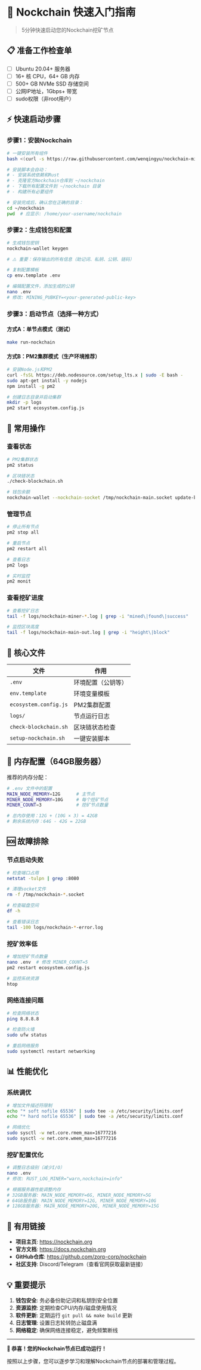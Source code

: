 # 🚀 Nockchain 快速入门指南

> 5分钟快速启动您的Nockchain挖矿节点

## 📋 准备工作检查单

- [ ] Ubuntu 20.04+ 服务器
- [ ] 16+ 核 CPU，64+ GB 内存
- [ ] 500+ GB NVMe SSD 存储空间
- [ ] 公网IP地址，1Gbps+ 带宽
- [ ] sudo权限（非root用户）

## ⚡ 快速启动步骤

### 步骤1：安装Nockchain

```bash
# 一键安装所有组件
bash <(curl -s https://raw.githubusercontent.com/wenqingyu/nockchain-mining-script/v2/setup-nockchain.sh)

# 安装脚本会自动：
# - 安装系统依赖和Rust
# - 克隆官方Nockchain仓库到 ~/nockchain
# - 下载所有配置文件到 ~/nockchain 目录
# - 构建所有必要组件

# 安装完成后，确认您在正确的目录：
cd ~/nockchain
pwd  # 应显示: /home/your-username/nockchain
```

### 步骤2：生成钱包和配置

```bash
# 生成钱包密钥
nockchain-wallet keygen

# ⚠️ 重要：保存输出的所有信息（助记词、私钥、公钥、链码）

# 复制配置模板
cp env.template .env

# 编辑配置文件，添加生成的公钥
nano .env
# 修改: MINING_PUBKEY=<your-generated-public-key>
```

### 步骤3：启动节点（选择一种方式）

#### 方式A：单节点模式（测试）
```bash
make run-nockchain
```

#### 方式B：PM2集群模式（生产环境推荐）
```bash
# 安装Node.js和PM2
curl -fsSL https://deb.nodesource.com/setup_lts.x | sudo -E bash -
sudo apt-get install -y nodejs
npm install -g pm2

# 创建日志目录并启动集群
mkdir -p logs
pm2 start ecosystem.config.js
```

## 🔄 常用操作

### 查看状态
```bash
# PM2集群状态
pm2 status

# 区块链状态
./check-blockchain.sh

# 钱包余额
nockchain-wallet --nockchain-socket /tmp/nockchain-main.socket update-balance
```

### 管理节点
```bash
# 停止所有节点
pm2 stop all

# 重启节点
pm2 restart all

# 查看日志
pm2 logs

# 实时监控
pm2 monit
```

### 查看挖矿进度
```bash
# 查看挖矿日志
tail -f logs/nockchain-miner-*.log | grep -i "mined\|found\|success"

# 监控区块高度
tail -f logs/nockchain-main-out.log | grep -i "height\|block"
```

## 🎯 核心文件

| 文件 | 作用 |
|------|------|
| `.env` | 环境配置（公钥等） |
| `env.template` | 环境变量模板 |
| `ecosystem.config.js` | PM2集群配置 |
| `logs/` | 节点运行日志 |
| `check-blockchain.sh` | 区块链状态检查 |
| `setup-nockchain.sh` | 一键安装脚本 |

## 💾 内存配置（64GB服务器）

推荐的内存分配：
```bash
# .env 文件中的配置
MAIN_NODE_MEMORY=12G      # 主节点
MINER_NODE_MEMORY=10G     # 每个挖矿节点
MINER_COUNT=3             # 挖矿节点数量

# 总内存使用：12G + (10G × 3) = 42GB
# 剩余系统内存：64G - 42G = 22GB
```

## 🆘 故障排除

### 节点启动失败
```bash
# 检查端口占用
netstat -tulpn | grep :8080

# 清理socket文件
rm -f /tmp/nockchain-*.socket

# 检查磁盘空间
df -h

# 查看错误日志
tail -100 logs/nockchain-*-error.log
```

### 挖矿效率低
```bash
# 增加挖矿节点数量
nano .env  # 修改 MINER_COUNT=5
pm2 restart ecosystem.config.js

# 监控系统资源
htop
```

### 网络连接问题
```bash
# 检查网络状态
ping 8.8.8.8

# 检查防火墙
sudo ufw status

# 重启网络服务
sudo systemctl restart networking
```

## 📊 性能优化

### 系统调优
```bash
# 增加文件描述符限制
echo "* soft nofile 65536" | sudo tee -a /etc/security/limits.conf
echo "* hard nofile 65536" | sudo tee -a /etc/security/limits.conf

# 网络优化
sudo sysctl -w net.core.rmem_max=16777216
sudo sysctl -w net.core.wmem_max=16777216
```

### 挖矿配置优化
```bash
# 调整日志级别（减少I/O）
nano .env
# 修改: RUST_LOG_MINER="warn,nockchain=info"

# 根据服务器性能调整内存
# 32GB服务器: MAIN_NODE_MEMORY=6G, MINER_NODE_MEMORY=5G
# 64GB服务器: MAIN_NODE_MEMORY=12G, MINER_NODE_MEMORY=10G
# 128GB服务器: MAIN_NODE_MEMORY=20G, MINER_NODE_MEMORY=15G
```

## 🔗 有用链接

- **项目主页**: https://nockchain.org
- **官方文档**: https://docs.nockchain.org  
- **GitHub仓库**: https://github.com/zorp-corp/nockchain
- **社区支持**: Discord/Telegram（查看官网获取最新链接）

## 💡 重要提示

1. **钱包安全**: 务必备份助记词和私钥到安全位置
2. **资源监控**: 定期检查CPU/内存/磁盘使用情况
3. **软件更新**: 定期运行 `git pull && make build` 更新
4. **日志管理**: 设置日志轮转防止磁盘满
5. **网络稳定**: 确保网络连接稳定，避免频繁断线

---

**🎉 恭喜！您的Nockchain节点已成功运行！**

按照以上步骤，您可以逐步学习和理解Nockchain节点的部署和管理过程。 